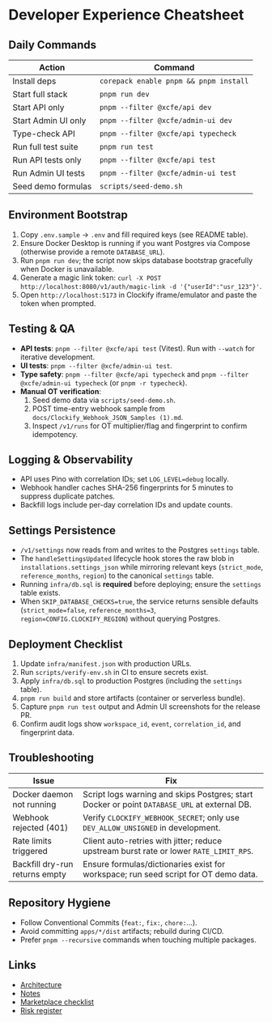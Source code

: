 # Developer Experience Cheatsheet

## Daily Commands
| Action | Command |
| --- | --- |
| Install deps | `corepack enable pnpm && pnpm install` |
| Start full stack | `pnpm run dev` |
| Start API only | `pnpm --filter @xcfe/api dev` |
| Start Admin UI only | `pnpm --filter @xcfe/admin-ui dev` |
| Type-check API | `pnpm --filter @xcfe/api typecheck` |
| Run full test suite | `pnpm run test` |
| Run API tests only | `pnpm --filter @xcfe/api test` |
| Run Admin UI tests | `pnpm --filter @xcfe/admin-ui test` |
| Seed demo formulas | `scripts/seed-demo.sh` |

## Environment Bootstrap
1. Copy `.env.sample` → `.env` and fill required keys (see README table).
2. Ensure Docker Desktop is running if you want Postgres via Compose (otherwise provide a remote `DATABASE_URL`).
3. Run `pnpm run dev`; the script now skips database bootstrap gracefully when Docker is unavailable.
4. Generate a magic link token: `curl -X POST http://localhost:8080/v1/auth/magic-link -d '{"userId":"usr_123"}'`.
5. Open `http://localhost:5173` in Clockify iframe/emulator and paste the token when prompted.

## Testing & QA
- **API tests**: `pnpm --filter @xcfe/api test` (Vitest). Run with `--watch` for iterative development.
- **UI tests**: `pnpm --filter @xcfe/admin-ui test`.
- **Type safety**: `pnpm --filter @xcfe/api typecheck` and `pnpm --filter @xcfe/admin-ui typecheck` (or `pnpm -r typecheck`).
- **Manual OT verification**:
  1. Seed demo data via `scripts/seed-demo.sh`.
  2. POST time-entry webhook sample from `docs/Clockify_Webhook_JSON_Samples (1).md`.
  3. Inspect `/v1/runs` for OT multiplier/flag and fingerprint to confirm idempotency.

## Logging & Observability
- API uses Pino with correlation IDs; set `LOG_LEVEL=debug` locally.
- Webhook handler caches SHA-256 fingerprints for 5 minutes to suppress duplicate patches.
- Backfill logs include per-day correlation IDs and update counts.

## Settings Persistence
- `/v1/settings` now reads from and writes to the Postgres `settings` table.
- The `handleSettingsUpdated` lifecycle hook stores the raw blob in `installations.settings_json` while mirroring relevant keys (`strict_mode`, `reference_months`, `region`) to the canonical `settings` table.
- Running `infra/db.sql` is **required** before deploying; ensure the `settings` table exists.
- When `SKIP_DATABASE_CHECKS=true`, the service returns sensible defaults (`strict_mode=false`, `reference_months=3`, `region=CONFIG.CLOCKIFY_REGION`) without querying Postgres.

## Deployment Checklist
1. Update `infra/manifest.json` with production URLs.
2. Run `scripts/verify-env.sh` in CI to ensure secrets exist.
3. Apply `infra/db.sql` to production Postgres (including the `settings` table).
4. `pnpm run build` and store artifacts (container or serverless bundle).
5. Capture `pnpm run test` output and Admin UI screenshots for the release PR.
6. Confirm audit logs show `workspace_id`, `event`, `correlation_id`, and fingerprint data.

## Troubleshooting
| Issue | Fix |
| --- | --- |
| Docker daemon not running | Script logs warning and skips Postgres; start Docker or point `DATABASE_URL` at external DB. |
| Webhook rejected (401) | Verify `CLOCKIFY_WEBHOOK_SECRET`; only use `DEV_ALLOW_UNSIGNED` in development. |
| Rate limits triggered | Client auto-retries with jitter; reduce upstream burst rate or lower `RATE_LIMIT_RPS`. |
| Backfill dry-run returns empty | Ensure formulas/dictionaries exist for workspace; run seed script for OT demo data. |

## Repository Hygiene
- Follow Conventional Commits (`feat:`, `fix:`, `chore:`...).
- Avoid committing `apps/*/dist` artifacts; rebuild during CI/CD.
- Prefer `pnpm --recursive` commands when touching multiple packages.

## Links
- [Architecture](ARCHITECTURE.md)
- [Notes](NOTES.md)
- [Marketplace checklist](MARKETPLACE_CHECKLIST.md)
- [Risk register](RISK_REGISTER.md)
